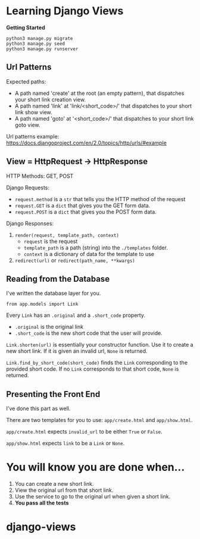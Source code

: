 # Learning Django Views

**Getting Started**

```
python3 manage.py migrate
python3 manage.py seed
python3 manage.py runserver
```

## Url Patterns

Expected paths:

-   A path named 'create' at the root (an empty pattern), that dispatches your
    short link creation view.
-   A path named 'link' at 'link/\<short_code\>/' that dispatches to your short
    link show view.
-   A path named 'goto' at '\<short_code\>/' that dispatches to your short link
    goto view.

Url patterns example:
https://docs.djangoproject.com/en/2.0/topics/http/urls/#example

## View = HttpRequest -> HttpResponse

HTTP Methods: GET, POST

Django Requests:

-   `request.method` is a `str` that tells you the HTTP method of the request
-   `request.GET` is a `dict` that gives you the GET form data.
-   `request.POST` is a `dict` that gives you the POST form data.

Django Responses:

1.  `render(request, template_path, context)`
    -   `request` is the request
    -   `template_path` is a path (string) into the `./templates` folder.
    -   `context` is a dictionary of data for the template to use
2.  `redirect(url)` or `redirect(path_name, **kwargs)`

## Reading from the Database

I've written the database layer for you.

`from app.models import Link`

Every `Link` has an `.original` and a `.short_code` property.

-   `.original` is the original link
-   `.short_code` is the new short code that the user will provide.

`Link.shorten(url)` is essentially your constructor function. Use it to create a
new short link. If it is given an invalid url, `None` is returned.

`Link.find_by_short_code(short_code)` finds the `Link` corresponding to the
provided short code. If no `Link` corresponds to that short code, `None` is
returned.

## Presenting the Front End

I've done this part as well.

There are two templates for you to use: `app/create.html` and `app/show.html`.

`app/create.html` expects `invalid_url` to be either `True` or `False`.

`app/show.html` expects `link` to be a `Link` or `None`.

# You will know you are done when...

1.  You can create a new short link.
2.  View the original url from that short link.
3.  Use the service to go to the original url when given a short link.
4.  **You pass all the tests**
# django-views
